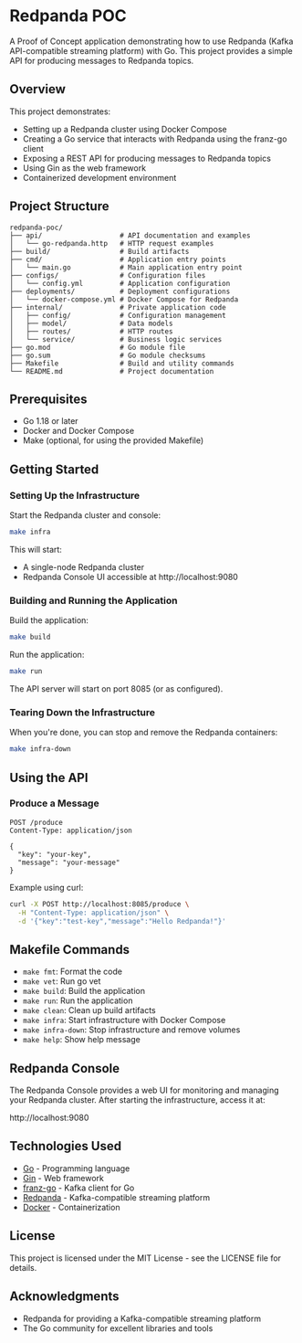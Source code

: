 # Redpanda POC

A Proof of Concept application demonstrating how to use Redpanda (Kafka API-compatible streaming platform) with Go. This project provides a simple API for producing messages to Redpanda topics.

## Overview

This project demonstrates:

- Setting up a Redpanda cluster using Docker Compose
- Creating a Go service that interacts with Redpanda using the franz-go client
- Exposing a REST API for producing messages to Redpanda topics
- Using Gin as the web framework
- Containerized development environment

## Project Structure

```
redpanda-poc/
├── api/                   # API documentation and examples
│   └── go-redpanda.http   # HTTP request examples
├── build/                 # Build artifacts
├── cmd/                   # Application entry points
│   └── main.go            # Main application entry point
├── configs/               # Configuration files
│   └── config.yml         # Application configuration
├── deployments/           # Deployment configurations
│   └── docker-compose.yml # Docker Compose for Redpanda
├── internal/              # Private application code
│   ├── config/            # Configuration management
│   ├── model/             # Data models
│   ├── routes/            # HTTP routes
│   └── service/           # Business logic services
├── go.mod                 # Go module file
├── go.sum                 # Go module checksums
├── Makefile               # Build and utility commands
└── README.md              # Project documentation
```

## Prerequisites

- Go 1.18 or later
- Docker and Docker Compose
- Make (optional, for using the provided Makefile)

## Getting Started

### Setting Up the Infrastructure

Start the Redpanda cluster and console:

```bash
make infra
```

This will start:
- A single-node Redpanda cluster
- Redpanda Console UI accessible at http://localhost:9080

### Building and Running the Application

Build the application:

```bash
make build
```

Run the application:

```bash
make run
```

The API server will start on port 8085 (or as configured).

### Tearing Down the Infrastructure

When you're done, you can stop and remove the Redpanda containers:

```bash
make infra-down
```

## Using the API

### Produce a Message

```http
POST /produce
Content-Type: application/json

{
  "key": "your-key",
  "message": "your-message"
}
```

Example using curl:

```bash
curl -X POST http://localhost:8085/produce \
  -H "Content-Type: application/json" \
  -d '{"key":"test-key","message":"Hello Redpanda!"}'
```

## Makefile Commands

- `make fmt`: Format the code
- `make vet`: Run go vet
- `make build`: Build the application
- `make run`: Run the application
- `make clean`: Clean up build artifacts
- `make infra`: Start infrastructure with Docker Compose
- `make infra-down`: Stop infrastructure and remove volumes
- `make help`: Show help message

## Redpanda Console

The Redpanda Console provides a web UI for monitoring and managing your Redpanda cluster. After starting the infrastructure, access it at:

http://localhost:9080

## Technologies Used

- [Go](https://golang.org/) - Programming language
- [Gin](https://github.com/gin-gonic/gin) - Web framework
- [franz-go](https://github.com/twmb/franz-go) - Kafka client for Go
- [Redpanda](https://redpanda.com/) - Kafka-compatible streaming platform
- [Docker](https://www.docker.com/) - Containerization

## License

This project is licensed under the MIT License - see the LICENSE file for details.

## Acknowledgments

- Redpanda for providing a Kafka-compatible streaming platform
- The Go community for excellent libraries and tools